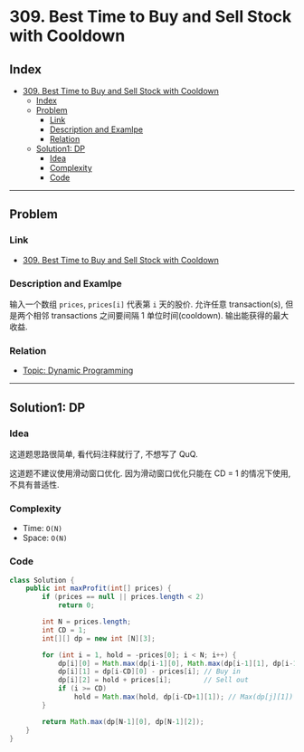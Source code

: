 
# 309. Best Time to Buy and Sell Stock with Cooldown

## Index

- [309. Best Time to Buy and Sell Stock with Cooldown](#309-best-time-to-buy-and-sell-stock-with-cooldown)
  - [Index](#index)
  - [Problem](#problem)
    - [Link](#link)
    - [Description and Examlpe](#description-and-examlpe)
    - [Relation](#relation)
  - [Solution1: DP](#solution1-dp)
    - [Idea](#idea)
    - [Complexity](#complexity)
    - [Code](#code)

----

## Problem

### Link

- [309. Best Time to Buy and Sell Stock with Cooldown][1]

### Description and Examlpe

输入一个数组 `prices`, `prices[i]` 代表第 `i` 天的股价. 允许任意 transaction(s), 但是两个相邻 transactions 之间要间隔 1 单位时间(cooldown). 输出能获得的最大收益.

### Relation

- [Topic: Dynamic Programming][2]

----

## Solution1: DP

### Idea

这道题思路很简单, 看代码注释就行了, 不想写了 QuQ.

这道题不建议使用滑动窗口优化. 因为滑动窗口优化只能在 CD = 1 的情况下使用, 不具有普适性.

### Complexity

- Time: `O(N)`
- Space: `O(N)`

### Code

```java
class Solution {
    public int maxProfit(int[] prices) {
        if (prices == null || prices.length < 2)
            return 0;

        int N = prices.length;
        int CD = 1;
        int[][] dp = new int [N][3];

        for (int i = 1, hold = -prices[0]; i < N; i++) {
            dp[i][0] = Math.max(dp[i-1][0], Math.max(dp[i-1][1], dp[i-1][2])); // Idle
            dp[i][1] = dp[i-CD][0] - prices[i]; // Buy in
            dp[i][2] = hold + prices[i];        // Sell out
            if (i >= CD)
                hold = Math.max(hold, dp[i-CD+1][1]); // Max(dp[j][1]) {for j in [0,i-CD+1)}
        }

        return Math.max(dp[N-1][0], dp[N-1][2]);
    }
}
```

[1]: https://leetcode.com/problems/best-time-to-buy-and-sell-stock-with-cooldown/
[2]: ./topics/dynamic-programming.md

